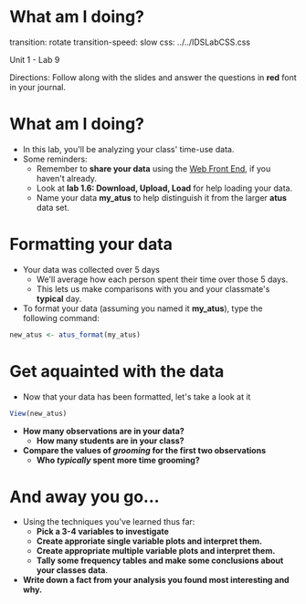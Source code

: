 What am I doing?
========================================================
transition: rotate
transition-speed: slow
css: ../../IDSLabCSS.css

Unit 1 - Lab 9

Directions: Follow along with the slides and answer the questions in **red** font in your journal.



What am I doing?
================

- In this lab, you'll be analyzing your class' time-use data.
- Some reminders:
    - Remember to **share your data** using the [Web Front End](http://lausd.mobilizingcs.org/landing), if you haven't already. 
    - Look at **lab 1.6: Download, Upload, Load** for help loading your data.
    - Name your data **my_atus** to help distinguish it from the larger **atus** data set.
    
Formatting your data
==================== 

- Your data was collected over 5 days
    - We'll average how each person spent their time over those 5 days.
    - This lets us make comparisons with you and your classmate's **typical** day.
- To format your data (assuming you named it **my_atus**), type the following command:

```r
new_atus <- atus_format(my_atus)
```

Get aquainted with the data
===========================

- Now that your data has been formatted, let's take a look at it

```r
View(new_atus)
```

- **How many observations are in your data?**
    - **How many students are in your class?**
- **Compare the values of _grooming_ for the first two observations**
    - **Who _typically_ spent more time grooming?**
    
And away you go...
==================

- Using the techniques you've learned thus far:
    - **Pick a 3-4 variables to investigate**
    - **Create approriate single variable plots and interpret them.**
    - **Create appropriate multiple variable plots and interpret them.**
    - **Tally some frequency tables and make some conclusions about your classes data**.
- **Write down a fact from your analysis you found most interesting and why.**
